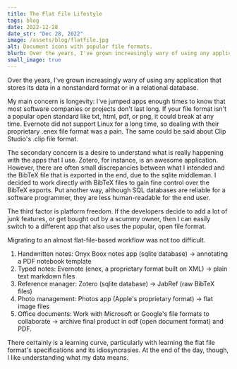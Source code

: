 ```yaml
---
title: The Flat File Lifestyle
tags: blog
date: 2022-12-28
date_str: "Dec 28, 2022"
image: /assets/blog/flatfile.jpg
alt: Document icons with popular file formats. 
blurb: Over the years, I've grown increasingly wary of using any application that stores its data in a nonstandard format or in a relational database. 
small_image: true
---
```


Over the years, I've grown increasingly wary of using any application that stores its data in a nonstandard format or in a relational database. 

My main concern is longevity: I've jumped apps enough times to know that most software companies or projects don't last long. If your file format isn't a popular open standard like txt, html, pdf, or png, it could break at any time. Evernote did not support Linux for a long time, so dealing with their proprietary .enex file format was a pain. The same could be said about Clip Studio's .clip file format. 

The secondary concern is a desire to understand what is really happening with the apps that I use. Zotero, for instance, is an awesome application. However, there are often small discrepancies between what I intended and the BibTeX file that is exported in the end, due to the sqlite middleman. I decided to work directly with BibTeX files to gain fine control over the BibTeX exports. Put another way, although SQL databases are reliable for a software programmer, they are less human-readable for the end user. 

The third factor is platform freedom. If the developers decide to add a lot of junk features, or get bought out by a scummy owner, then I can easily switch to a different app that also uses the popular, open file format. 

Migrating to an almost flat-file-based workflow was not too difficult. 

1. Handwritten notes: Onyx Boox notes app (sqlite database) → annotating a PDF notebook template
2. Typed notes: Evernote (enex, a proprietary format built on XML) → plain text markdown files
3. Reference manager: Zotero (sqlite database) → JabRef (raw BibTeX files)
4. Photo management: Photos app (Apple's proprietary format) → flat image files
5. Office documents: Work with Microsoft or Google's file formats to collaborate → archive final product in odf (open document format) and PDF. 

There certainly is a learning curve, particularly with learning the flat file format's specifications and its idiosyncrasies. At the end of the day, though, I like understanding what my data means. 